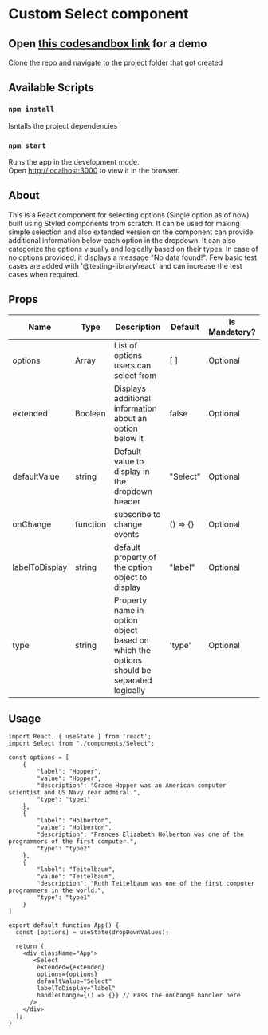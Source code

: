 # Custom Select component
## Open [this codesandbox link](https://codesandbox.io/s/github/GokulManoharan/atlas-ds-challenge) for a demo

Clone the repo and navigate to the project folder that got created

## Available Scripts
### `npm install` 

Isntalls the project dependencies

### `npm start`

Runs the app in the development mode.\
Open [http://localhost:3000](http://localhost:3000) to view it in the browser.

## About

This is a React component for selecting options (Single option as of now) built using Styled components from scratch. It can be used for making simple selection and also extended version on the component can provide additional information below each option in the dropdown.
It can also categorize the options visually and logically based on their types. In case of no options provided, it displays a message "No data found!".
Few basic test cases are added with '@testing-library/react' and can increase the test cases when required.

## Props

| Name         | Type    | Description                                                | Default  | Is Mandatory? |
|--------------|---------|------------------------------------------------------------|----------|---------------|
| options      | Array   | List of options users can select from                | [ ]      | Optional
| extended     | Boolean | Displays additional information about an option below it | false    | Optional
| defaultValue | string  | Default value to display in the dropdown header            | "Select" | Optional
| onChange | function| subscribe to change events     | () => {} | Optional
| labelToDisplay | string | default property of the option object to display | "label" | Optional
| type | string | Property name in option object based on which the options should be separated logically | 'type' | Optional

## Usage
```JSX
import React, { useState } from 'react';
import Select from "./components/Select";

const options = [
    {
        "label": "Hopper",
        "value": "Hopper",
        "description": "Grace Hopper was an American computer scientist and US Navy rear admiral.",
        "type": "type1"
    },
    {
        "label": "Holberton",
        "value": "Holberton",
        "description": "Frances Elizabeth Holberton was one of the programmers of the first computer.",
        "type": "type2"
    },
    {
        "label": "Teitelbaum",
        "value": "Teitelbaum",
        "description": "Ruth Teitelbaum was one of the first computer programmers in the world.",
        "type": "type1"
    }
]

export default function App() {
  const [options] = useState(dropDownValues);

  return (
    <div className="App">
       <Select 
        extended={extended} 
        options={options}
        defaultValue="Select"
        labelToDisplay="label"
        handleChange={() => {}} // Pass the onChange handler here
      />
    </div>
  );
}
```
